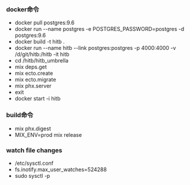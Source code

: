 ### docker命令
* docker pull postgres:9.6
* docker run --name postgres -e POSTGRES_PASSWORD=postgres -d postgres:9.6
* docker build -t hitb .
* docker run --name hitb --link postgres:postgres -p 4000:4000 -v /d/git/hitb:/hitb -it hitb
* cd /hitb/hitb_umbrella
* mix deps.get
* mix ecto.create
* mix ecto.migrate
* mix phx.server
* exit
* docker start -i hitb

### build命令
* mix phx.digest
* MIX_ENV=prod mix release

### watch file changes
* /etc/sysctl.conf
* fs.inotify.max_user_watches=524288
* sudo sysctl -p
